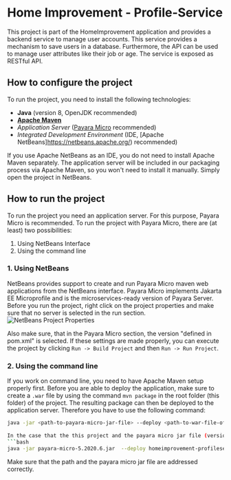 # Home Improvement - Profile-Service
This project is part of the HomeImprovement application and provides a backend service to manage user accounts. This service provides a mechanism to save users in a database. Furthermore, the API can be used to manage user attributes like their job or age. The service is exposed as RESTful API.

## How to configure the project
To run the project, you need to install the following technologies:
- **Java** (version 8, OpenJDK recommended)
- **[Apache Maven](https://maven.apache.org/)**
- *Application Server* ([Payara Micro](https://www.payara.fish/products/payara-platform-community/) recommended)
- *Integrated Development Environment* (IDE, [Apache NetBeans]https://netbeans.apache.org/) recommended)

If you use Apache NetBeans as an IDE, you do not need to install Apache Maven separately. The application server will be included in our packaging process via Apache Maven, so you won't need to install it manually. Simply open the project in NetBeans.

## How to run the project
To run the project you need an application server. For this purpose, Payara Micro is recommended. To run the project with Payara Micro, there are (at least) two possibilities:
1. Using NetBeans Interface
2. Using the command line

### 1. Using NetBeans
NetBeans provides support to create and run Payara Micro maven web applications from the NetBeans interface. Payara Micro implements Jakarta EE Microprofile and is the microservices-ready version of Payara Server. Before you run the project, right click on the project properties and make sure that no server is selected in the run section. 
![NetBeans Project Properties](/images/netbeans_runconfig.png)

Also make sure, that in the Payara Micro section, the version "defined in pom.xml" is selected. If these settings are made properly, you can execute the project by clicking ```Run -> Build Project``` and then ```Run -> Run Project```.

### 2. Using the command line
If you work on command line, you need to have Apache Maven setup properly first. Before you are able to deploy the application, make sure to create a `.war` file by using the command `mvn package` in the root folder (this folder) of the project. The resulting package can then be deployed to the application server. 
Therefore you have to use the following command: 
```bash
java -jar <path-to-payara-micro-jar-file> --deploy <path-to-war-file-of-project>```
 
In the case that the this project and the payara micro jar file (version 5.2020.6 or later) are in the same folder you can deploy the application with the following command: 
```bash
java -jar payara-micro-5.2020.6.jar  --deploy homeimprovement-profileservice/target/profileservice.war
```

Make sure that the path and the payara micro jar file are addressed correctly.
